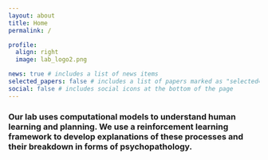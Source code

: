 ```yaml
---
layout: about
title: Home
permalink: /

profile:
  align: right
  image: lab_logo2.png

news: true # includes a list of news items
selected_papers: false # includes a list of papers marked as "selected={true}"
social: false # includes social icons at the bottom of the page
---
```


### Our lab uses **computational models** to understand human **learning** and **planning**. We use a reinforcement learning framework to develop explanations of these processes and their breakdown in forms of **psychopathology**.

